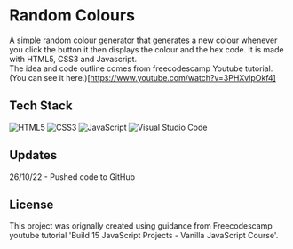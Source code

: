 # Random Colours
A simple random colour generator that generates a new colour whenever you click the button it then displays the colour and the hex code. It is made with HTML5, CSS3 and Javascript.\
The idea and code outline comes from freecodescamp Youtube tutorial. (You can see it here.)[https://www.youtube.com/watch?v=3PHXvlpOkf4]

## Tech Stack
![HTML5](https://img.shields.io/badge/html5-%23E34F26.svg?style=for-the-badge&logo=html5&logoColor=white) ![CSS3](https://img.shields.io/badge/css3-%231572B6.svg?style=for-the-badge&logo=css3&logoColor=white) ![JavaScript](https://img.shields.io/badge/javascript-%23323330.svg?style=for-the-badge&logo=javascript&logoColor=%23F7DF1E) ![Visual Studio Code](https://img.shields.io/badge/Visual%20Studio%20Code-0078d7.svg?style=for-the-badge&logo=visual-studio-code&logoColor=white)

## Updates
26/10/22 - Pushed code to GitHub

## License
This project was orignally created using guidance from Freecodescamp youtube tutorial 'Build 15 JavaScript Projects - Vanilla JavaScript Course'.